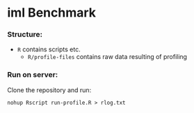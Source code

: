# iml Benchmark

### Structure:

- `R` contains scripts etc.
    - `R/profile-files` contains raw data resulting of profiling

### Run on server:

Clone the repository and run:
```
nohup Rscript run-profile.R > rlog.txt
```
